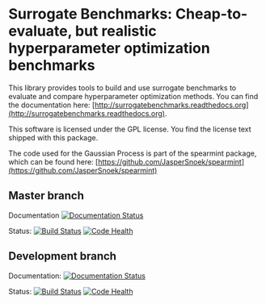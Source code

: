 Surrogate Benchmarks: Cheap-to-evaluate, but realistic hyperparameter optimization benchmarks
===============================================================

This library provides tools to build and use surrogate benchmarks to evaluate
and compare hyperparameter optimization methods.
You can find the documentation here:
[http://surrogatebenchmarks.readthedocs.org](http://surrogatebenchmarks.readthedocs.org).


This software is licensed under the GPL license. You find the license text
shipped with this package.

The code used for the Gaussian Process is part of the spearmint package, which can be found here:
[https://github.com/JasperSnoek/spearmint](https://github.com/JasperSnoek/spearmint)

Master branch
---
Documentation
[![Documentation Status](https://readthedocs.org/projects/surrogatebenchmarks/badge/?version=master)](http://surrogatebenchmarks.readthedocs.org/en/master/)

Status:
[![Build Status](https://travis-ci.org/KEggensperger/SurrogateBenchmarks.svg?branch=master)](https://travis-ci.org/KEggensperger/SurrogateBenchmarks)
[![Code Health](https://landscape.io/github/KEggensperger/SurrogateBenchmarks/master/landscape.png)](https://landscape.io/github/KEggensperger/SurrogateBenchmarks/master)

Development branch
---
Documentation:
[![Documentation Status](https://readthedocs.org/projects/surrogatebenchmarks/badge/?version=development)](http://surrogatebenchmarks.readthedocs.org/en/development/)

Status:
[![Build Status](https://travis-ci.org/KEggensperger/SurrogateBenchmarks.svg?branch=development)](https://travis-ci.org/KEggensperger/SurrogateBenchmarks)
[![Code Health](https://landscape.io/github/KEggensperger/SurrogateBenchmarks/development/landscape.png)](https://landscape.io/github/KEggensperger/SurrogateBenchmarks/development)

